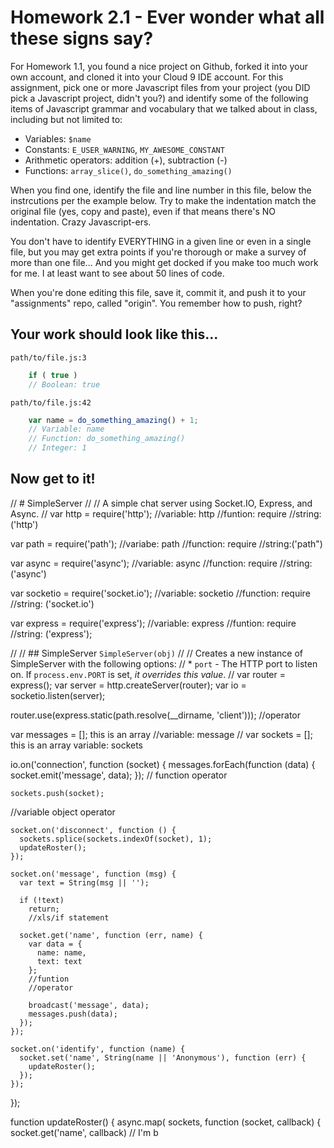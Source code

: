 # Homework 2.1 - Ever wonder what all these signs say?

For Homework 1.1, you found a nice project on Github, forked it into your own account, and cloned it into your Cloud 9 IDE account. For this assignment, pick one or more Javascript files from your project (you DID pick a Javascript project, didn't you?) and identify some of the following items of Javascript grammar and vocabulary that we talked about in class, including but not limited to:

* Variables: `$name`
* Constants: `E_USER_WARNING`, `MY_AWESOME_CONSTANT`
* Arithmetic operators: addition (+), subtraction (-)
* Functions: `array_slice()`, `do_something_amazing()`

When you find one, identify the file and line number in this file, below the instrcutions per the example below. Try to make the indentation match the original file (yes, copy and paste), even if that means there's NO indentation. Crazy Javascript-ers.

You don't have to identify EVERYTHING in a given line or even in a single file, but you may get extra points if you're thorough or make a survey of more than one file... And you might get docked if you make too much work for me. I at least want to see about 50 lines of code.

When you're done editing this file, save it, commit it, and push it to your "assignments" repo, called "origin". You remember how to push, right?

## Your work should look like this...

`path/to/file.js:3`
```javascript
    if ( true )
    // Boolean: true
```

`path/to/file.js:42`
```javascript
    var name = do_something_amazing() + 1;
    // Variable: name
    // Function: do_something_amazing()
    // Integer: 1
```

## Now get to it!



// # SimpleServer
//
// A simple chat server using Socket.IO, Express, and Async.
//
var http = require('http');
    //variable: http
    //funtion: require
    //string: ('http')

var path = require('path');
   //variabe: path
   //function: require
   //string:('path")
   
var async = require('async');
   //variable: async
   //function: require
   //string:('async')
   
var socketio = require('socket.io');
   //variable: socketio
   //function: require
   //string: ('socket.io')
   
var express = require('express');
   //variable: express
   //funtion: require
   //string: ('express');
   
//
// ## SimpleServer `SimpleServer(obj)`
//
// Creates a new instance of SimpleServer with the following options:
//  * `port` - The HTTP port to listen on. If `process.env.PORT` is set, _it overrides this value_.
//
var router = express();
var server = http.createServer(router);
var io = socketio.listen(server);

router.use(express.static(path.resolve(__dirname, 'client')));
   //operator
   
var messages = []; this is an array
   //variable: message
   //
var sockets = []; this is an array
   variable: sockets

io.on('connection', function (socket) {
    messages.forEach(function (data) {
      socket.emit('message', data);
    });
   // function operator
   
    sockets.push(socket);
   //variable object operator
   
    socket.on('disconnect', function () {
      sockets.splice(sockets.indexOf(socket), 1);
      updateRoster();
    });

    socket.on('message', function (msg) {
      var text = String(msg || '');

      if (!text)
        return;
        //xls/if statement
        
      socket.get('name', function (err, name) {
        var data = {
          name: name,
          text: text
        };
        //funtion
        //operator

        broadcast('message', data);
        messages.push(data);
      });
    });

    socket.on('identify', function (name) {
      socket.set('name', String(name || 'Anonymous'), function (err) {
        updateRoster();
      });
    });
  });

function updateRoster() {
  async.map(
    sockets,
    function (socket, callback) {
      socket.get('name', callback)
// I'm b